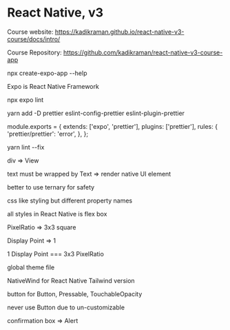 # React Native, v3

Course website: <https://kadikraman.github.io/react-native-v3-course/docs/intro/>

Course Repository: <https://github.com/kadikraman/react-native-v3-course-app>

npx create-expo-app --help

Expo is React Native Framework

npx expo lint

yarn add -D prettier eslint-config-prettier eslint-plugin-prettier

module.exports = {
  extends: ['expo', 'prettier'],
  plugins: ['prettier'],
  rules: {
    'prettier/prettier': 'error',
  },
};

yarn lint --fix

div => View

text must be wrapped by Text => render native UI element

better to use ternary for safety

css like styling but different property names

all styles in React Native is flex box

PixelRatio => 3x3 square

Display Point => 1

1 Display Point === 3x3 PixelRatio

global theme file

NativeWind for React Native Tailwind version

button for Button, Pressable, TouchableOpacity

never use Button due to un-customizable

confirmation box => Alert
